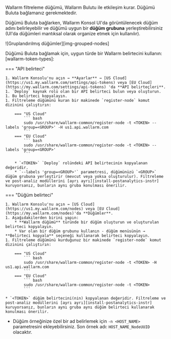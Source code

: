 Wallarm filtreleme düğümü, Wallarm Bulutu ile etkileşim kurar. Düğümü Buluta bağlamanız gerekmektedir.

Düğümü Buluta bağlarken, Wallarm Konsol UI'da görüntülenecek düğüm adını belirleyebilir ve düğümü uygun bir **düğüm grubuna** yerleştirebilirsiniz (UI'da düğümleri mantıksal olarak organize etmek için kullanılır).

![Gruplandırılmış düğümler][img-grouped-nodes]

Düğümü Buluta bağlamak için, uygun türde bir Wallarm belirtecini kullanın: [wallarm-token-types]:

=== "API belirteci"

    1. Wallarm Konsolu'nu açın → **Ayarlar** → [US Cloud](https://us1.my.wallarm.com/settings/api-tokens) veya [EU Cloud](https://my.wallarm.com/settings/api-tokens) 'da **API belirteçleri**.
    1. `Deploy` kaynak rolü olan bir API belirteci bulun veya oluşturun.
    1. Bu belirteci kopyalayın.
    1. Filtreleme düğümünü kuran bir makinede `register-node` komut dizinini çalıştırın:

        === "US Cloud"
            ``` bash
            sudo /usr/share/wallarm-common/register-node -t <TOKEN> --labels 'group=<GROUP>' -H us1.api.wallarm.com
            ```
        === "EU Cloud"
            ``` bash
            sudo /usr/share/wallarm-common/register-node -t <TOKEN> --labels 'group=<GROUP>'
            ```

        * `<TOKEN>` `Deploy` rolündeki API belirtecinin kopyalanan değeridir.
        * `--labels 'group=<GROUP>'` parametresi, düğümünüzü `<GROUP>` düğüm grubuna yerleştirir (mevcut veya yoksa oluşturulur). Filtreleme ve post-analiz modüllerini [ayrı ayrı][install-postanalytics-instr] kuruyorsanız, bunların aynı gruba konulması önerilir.

=== "Düğüm belirteci"

    1. Wallarm Konsolu'nu açın → [US Cloud](https://us1.my.wallarm.com/nodes) veya [EU Cloud](https://my.wallarm.com/nodes)'da **Düğümler**.
    1. Aşağıdakilerden birini yapın: 
        * **Wallarm düğümü** türünde bir düğüm oluşturun ve oluşturulan belirteci kopyalayın.
        * Var olan bir düğüm grubunu kullanın - düğüm menüsünün → **Belirteci kopyala** seçeneği kullanarak belirteci kopyalayın.
    1. Filtreleme düğümünü kurduğunuz bir makinede `register-node` komut dizinini çalıştırın:

        === "US Cloud"
            ``` bash
            sudo /usr/share/wallarm-common/register-node -t <TOKEN> -H us1.api.wallarm.com
            ```
        === "EU Cloud"
            ``` bash
            sudo /usr/share/wallarm-common/register-node -t <TOKEN>
            ```

    * `<TOKEN>` düğüm belirtecini(nin) kopyalanan değeridir. Filtreleme ve post-analiz modüllerini [ayrı ayrı][install-postanalytics-instr] kuruyorsanız, bunların aynı gruba aynı düğüm belirteci kullanarak konulması önerilir.

* Düğüm örneğinize özel bir ad belirlemek için `-n <HOST_NAME>` parametresini ekleyebilirsiniz. Son örnek adı: `HOST_NAME_NodeUUID` olacaktır.